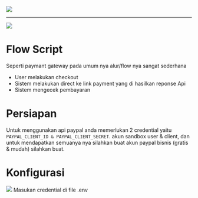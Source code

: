 <img src="https://upload.wikimedia.org/wikipedia/commons/thumb/b/b5/PayPal.svg/2560px-PayPal.svg.png">
<hr>
<img src="https://i.ibb.co/tQMZgyX/1203-compressed.gif">

# Flow Script
Seperti paymant gateway pada umum nya alur/flow nya sangat sederhana
<ul>
    <li>User melakukan checkout</li>
    <li>Sistem melakukan direct ke link payment yang di hasilkan reponse Api</li>
    <li>Sistem mengecek pembayaran</li>
</ul>

# Persiapan 
Untuk menggunakan api paypal anda memerlukan 2 credential yaitu <code>PAYPAL_CLIENT_ID & PAYPAL_CLIENT_SECRET</code>.
akun sandbox user & client, dan untuk mendapatkan semuanya nya silahkan buat akun paypal bisnis (gratis & mudah) silahkan buat.

# Konfigurasi 
<img src="https://i.ibb.co/M5dmHbz/conf.png">
Masukan credential di file .env
